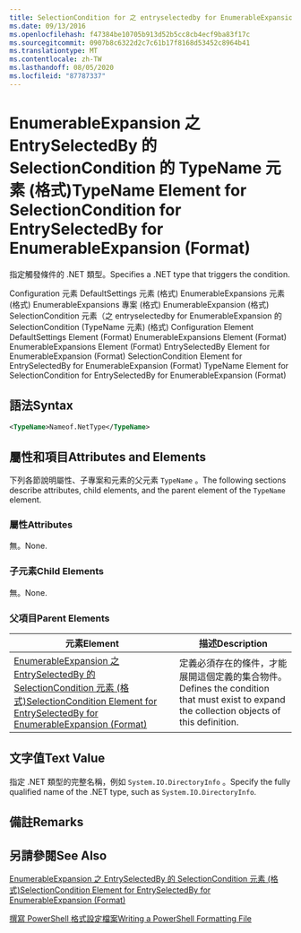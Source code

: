 ```yaml
---
title: SelectionCondition for 之 entryselectedby for EnumerableExpansion (Format 的 TypeName 元素) |Microsoft Docs
ms.date: 09/13/2016
ms.openlocfilehash: f47384be10705b913d52b5cc8cb4ecf9ba83f17c
ms.sourcegitcommit: 0907b8c6322d2c7c61b17f8168d53452c8964b41
ms.translationtype: MT
ms.contentlocale: zh-TW
ms.lasthandoff: 08/05/2020
ms.locfileid: "87787337"
---
```

# <a name="typename-element-for-selectioncondition-for-entryselectedby-for-enumerableexpansion-format"></a><span data-ttu-id="6aa08-102">EnumerableExpansion 之 EntrySelectedBy 的 SelectionCondition 的 TypeName 元素 (格式)</span><span class="sxs-lookup"><span data-stu-id="6aa08-102">TypeName Element for SelectionCondition for EntrySelectedBy for EnumerableExpansion (Format)</span></span>

<span data-ttu-id="6aa08-103">指定觸發條件的 .NET 類型。</span><span class="sxs-lookup"><span data-stu-id="6aa08-103">Specifies a .NET type that triggers the condition.</span></span>

<span data-ttu-id="6aa08-104">Configuration 元素 DefaultSettings 元素 (格式) EnumerableExpansions 元素 (格式) EnumerableExpansions 專案 (格式) EnumerableExpansion (格式) SelectionCondition 元素（之 entryselectedby for EnumerableExpansion 的 SelectionCondition (TypeName 元素)  (格式) </span><span class="sxs-lookup"><span data-stu-id="6aa08-104">Configuration Element DefaultSettings Element (Format) EnumerableExpansions Element (Format) EnumerableExpansions Element (Format) EntrySelectedBy Element for EnumerableExpansion (Format) SelectionCondition Element for EntrySelectedBy for EnumerableExpansion (Format) TypeName Element for SelectionCondition for EntrySelectedBy for EnumerableExpansion (Format)</span></span>

## <a name="syntax"></a><span data-ttu-id="6aa08-105">語法</span><span class="sxs-lookup"><span data-stu-id="6aa08-105">Syntax</span></span>

```xml
<TypeName>Nameof.NetType</TypeName>
```

## <a name="attributes-and-elements"></a><span data-ttu-id="6aa08-106">屬性和項目</span><span class="sxs-lookup"><span data-stu-id="6aa08-106">Attributes and Elements</span></span>

<span data-ttu-id="6aa08-107">下列各節說明屬性、子專案和元素的父元素 `TypeName` 。</span><span class="sxs-lookup"><span data-stu-id="6aa08-107">The following sections describe attributes, child elements, and the parent element of the `TypeName` element.</span></span>

### <a name="attributes"></a><span data-ttu-id="6aa08-108">屬性</span><span class="sxs-lookup"><span data-stu-id="6aa08-108">Attributes</span></span>

<span data-ttu-id="6aa08-109">無。</span><span class="sxs-lookup"><span data-stu-id="6aa08-109">None.</span></span>

### <a name="child-elements"></a><span data-ttu-id="6aa08-110">子元素</span><span class="sxs-lookup"><span data-stu-id="6aa08-110">Child Elements</span></span>

<span data-ttu-id="6aa08-111">無。</span><span class="sxs-lookup"><span data-stu-id="6aa08-111">None.</span></span>

### <a name="parent-elements"></a><span data-ttu-id="6aa08-112">父項目</span><span class="sxs-lookup"><span data-stu-id="6aa08-112">Parent Elements</span></span>

|<span data-ttu-id="6aa08-113">元素</span><span class="sxs-lookup"><span data-stu-id="6aa08-113">Element</span></span>|<span data-ttu-id="6aa08-114">描述</span><span class="sxs-lookup"><span data-stu-id="6aa08-114">Description</span></span>|
|-------------|-----------------|
|[<span data-ttu-id="6aa08-115">EnumerableExpansion 之 EntrySelectedBy 的 SelectionCondition 元素 (格式)</span><span class="sxs-lookup"><span data-stu-id="6aa08-115">SelectionCondition Element for EntrySelectedBy for EnumerableExpansion (Format)</span></span>](./selectioncondition-element-for-entryselectedby-for-enumerableexpansion-format.md)|<span data-ttu-id="6aa08-116">定義必須存在的條件，才能展開這個定義的集合物件。</span><span class="sxs-lookup"><span data-stu-id="6aa08-116">Defines the condition that must exist to expand the collection objects of this definition.</span></span>|

## <a name="text-value"></a><span data-ttu-id="6aa08-117">文字值</span><span class="sxs-lookup"><span data-stu-id="6aa08-117">Text Value</span></span>

<span data-ttu-id="6aa08-118">指定 .NET 類型的完整名稱，例如 `System.IO.DirectoryInfo` 。</span><span class="sxs-lookup"><span data-stu-id="6aa08-118">Specify the fully qualified name of the .NET type, such as `System.IO.DirectoryInfo`.</span></span>

## <a name="remarks"></a><span data-ttu-id="6aa08-119">備註</span><span class="sxs-lookup"><span data-stu-id="6aa08-119">Remarks</span></span>

## <a name="see-also"></a><span data-ttu-id="6aa08-120">另請參閱</span><span class="sxs-lookup"><span data-stu-id="6aa08-120">See Also</span></span>

[<span data-ttu-id="6aa08-121">EnumerableExpansion 之 EntrySelectedBy 的 SelectionCondition 元素 (格式)</span><span class="sxs-lookup"><span data-stu-id="6aa08-121">SelectionCondition Element for EntrySelectedBy for EnumerableExpansion (Format)</span></span>](./selectioncondition-element-for-entryselectedby-for-enumerableexpansion-format.md)

[<span data-ttu-id="6aa08-122">撰寫 PowerShell 格式設定檔案</span><span class="sxs-lookup"><span data-stu-id="6aa08-122">Writing a PowerShell Formatting File</span></span>](./writing-a-powershell-formatting-file.md)
